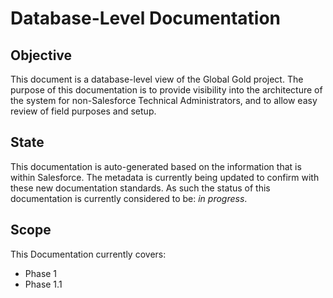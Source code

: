 # Database-Level Documentation

## Objective

This document is a database-level view of the Global Gold project.
The purpose of this documentation is to provide visibility into the architecture of the system for non-Salesforce Technical Administrators, and to allow easy review of field purposes and setup.

## State

This documentation is auto-generated based on the information that is within Salesforce.
The metadata is currently being updated to confirm with these new documentation standards.
As such the status of this documentation is currently considered to be: *_in progress_*.

## Scope

This Documentation currently covers:

* Phase 1
* Phase 1.1